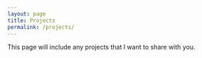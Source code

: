 ```yaml
---
layout: page
title: Projects
permalink: /projects/
---
```


This page will include any projects that I want to share with you.
